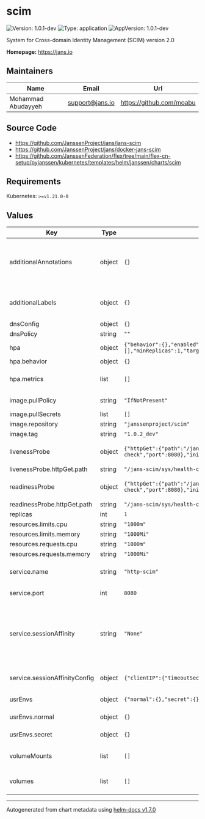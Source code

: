 # scim

![Version: 1.0.1-dev](https://img.shields.io/badge/Version-1.0.1--dev-informational?style=flat-square) ![Type: application](https://img.shields.io/badge/Type-application-informational?style=flat-square) ![AppVersion: 1.0.1-dev](https://img.shields.io/badge/AppVersion-1.0.1--dev-informational?style=flat-square)

System for Cross-domain Identity Management (SCIM) version 2.0

**Homepage:** <https://jans.io>

## Maintainers

| Name | Email | Url |
| ---- | ------ | --- |
| Mohammad Abudayyeh | support@jans.io | https://github.com/moabu |

## Source Code

* <https://github.com/JanssenProject/jans/jans-scim>
* <https://github.com/JanssenProject/jans/docker-jans-scim>
* <https://github.com/JanssenFederation/flex/tree/main/flex-cn-setup/pyjanssen/kubernetes/templates/helm/janssen/charts/scim>

## Requirements

Kubernetes: `>=v1.21.0-0`

## Values

| Key | Type | Default | Description |
|-----|------|---------|-------------|
| additionalAnnotations | object | `{}` | Additional annotations that will be added across all resources  in the format of {cert-manager.io/issuer: "letsencrypt-prod"}. key app is taken |
| additionalLabels | object | `{}` | Additional labels that will be added across all resources definitions in the format of {mylabel: "myapp"} |
| dnsConfig | object | `{}` | Add custom dns config |
| dnsPolicy | string | `""` | Add custom dns policy |
| hpa | object | `{"behavior":{},"enabled":true,"maxReplicas":10,"metrics":[],"minReplicas":1,"targetCPUUtilizationPercentage":50}` | Configure the HorizontalPodAutoscaler |
| hpa.behavior | object | `{}` | Scaling Policies |
| hpa.metrics | list | `[]` | metrics if targetCPUUtilizationPercentage is not set |
| image.pullPolicy | string | `"IfNotPresent"` | Image pullPolicy to use for deploying. |
| image.pullSecrets | list | `[]` | Image Pull Secrets |
| image.repository | string | `"janssenproject/scim"` | Image  to use for deploying. |
| image.tag | string | `"1.0.2_dev"` | Image  tag to use for deploying. |
| livenessProbe | object | `{"httpGet":{"path":"/jans-scim/sys/health-check","port":8080},"initialDelaySeconds":30,"periodSeconds":30,"timeoutSeconds":5}` | Configure the liveness healthcheck for SCIM if needed. |
| livenessProbe.httpGet.path | string | `"/jans-scim/sys/health-check"` | http liveness probe endpoint |
| readinessProbe | object | `{"httpGet":{"path":"/jans-scim/sys/health-check","port":8080},"initialDelaySeconds":25,"periodSeconds":25,"timeoutSeconds":5}` | Configure the readiness healthcheck for the SCIM if needed. |
| readinessProbe.httpGet.path | string | `"/jans-scim/sys/health-check"` | http readiness probe endpoint |
| replicas | int | `1` | Service replica number. |
| resources.limits.cpu | string | `"1000m"` | CPU limit. |
| resources.limits.memory | string | `"1000Mi"` | Memory limit. |
| resources.requests.cpu | string | `"1000m"` | CPU request. |
| resources.requests.memory | string | `"1000Mi"` | Memory request. |
| service.name | string | `"http-scim"` | The name of the scim port within the scim service. Please keep it as default. |
| service.port | int | `8080` | Port of the scim service. Please keep it as default. |
| service.sessionAffinity | string | `"None"` | Default set to None If you want to make sure that connections from a particular client are passed to the same Pod each time, you can select the session affinity based on the client's IP addresses by setting this to ClientIP |
| service.sessionAffinityConfig | object | `{"clientIP":{"timeoutSeconds":10800}}` | the maximum session sticky time if sessionAffinity is ClientIP |
| usrEnvs | object | `{"normal":{},"secret":{}}` | Add custom normal and secret envs to the service |
| usrEnvs.normal | object | `{}` | Add custom normal envs to the service variable1: value1 |
| usrEnvs.secret | object | `{}` | Add custom secret envs to the service variable1: value1 |
| volumeMounts | list | `[]` | Configure any additional volumesMounts that need to be attached to the containers |
| volumes | list | `[]` | Configure any additional volumes that need to be attached to the pod |

----------------------------------------------
Autogenerated from chart metadata using [helm-docs v1.7.0](https://github.com/norwoodj/helm-docs/releases/v1.7.0)
